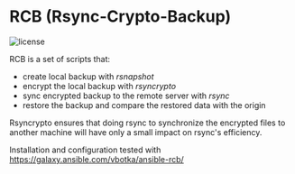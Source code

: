 RCB (Rsync-Crypto-Backup)
=========================
![license](https://img.shields.io/badge/license-BSD-red.svg)

RCB is a set of scripts that:

* create local backup with *rsnapshot*
* encrypt the local backup with *rsyncrypto*
* sync encrypted backup to the remote server with *rsync*
* restore the backup and compare the restored data with the origin

Rsyncrypto ensures that doing rsync to synchronize the encrypted files
to another machine will have only a small impact on rsync's efficiency.

Installation and configuration tested with https://galaxy.ansible.com/vbotka/ansible-rcb/

